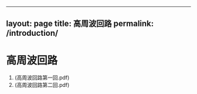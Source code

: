 
---
layout: page
title: 高周波回路
permalink: /introduction/
---

# 高周波回路
1. (高周波回路第一回.pdf)
2. (高周波回路第二回.pdf)
